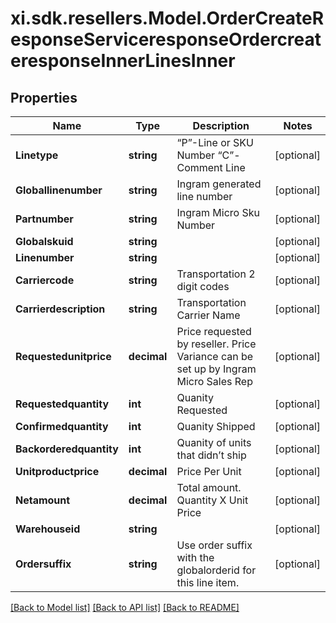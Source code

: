 # xi.sdk.resellers.Model.OrderCreateResponseServiceresponseOrdercreateresponseInnerLinesInner

## Properties

Name | Type | Description | Notes
------------ | ------------- | ------------- | -------------
**Linetype** | **string** | “P”-Line or SKU Number “C”-Comment Line | [optional] 
**Globallinenumber** | **string** | Ingram generated line number | [optional] 
**Partnumber** | **string** | Ingram Micro Sku Number | [optional] 
**Globalskuid** | **string** |  | [optional] 
**Linenumber** | **string** |  | [optional] 
**Carriercode** | **string** | Transportation 2 digit codes | [optional] 
**Carrierdescription** | **string** | Transportation Carrier Name | [optional] 
**Requestedunitprice** | **decimal** | Price requested by reseller. Price Variance can be set up by Ingram Micro Sales Rep | [optional] 
**Requestedquantity** | **int** | Quanity Requested | [optional] 
**Confirmedquantity** | **int** | Quanity Shipped | [optional] 
**Backorderedquantity** | **int** | Quanity of units that didn’t ship | [optional] 
**Unitproductprice** | **decimal** | Price Per Unit | [optional] 
**Netamount** | **decimal** | Total amount. Quantity X Unit Price | [optional] 
**Warehouseid** | **string** |  | [optional] 
**Ordersuffix** | **string** | Use order suffix with the globalorderid for this line item. | [optional] 

[[Back to Model list]](../README.md#documentation-for-models) [[Back to API list]](../README.md#documentation-for-api-endpoints) [[Back to README]](../README.md)

